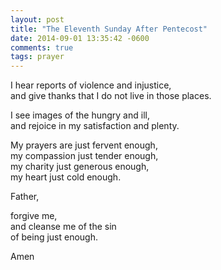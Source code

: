 ```yaml
---
layout: post
title: "The Eleventh Sunday After Pentecost"
date: 2014-09-01 13:35:42 -0600
comments: true
tags: prayer
---
```



I hear reports of violence and injustice,  
and give thanks that I do not live in those places.

I see images of the hungry and ill,  
and rejoice in my satisfaction and plenty.

My prayers are just fervent enough,  
my compassion just tender enough,  
my charity just generous enough,  
my heart just cold enough.

Father,

forgive me,  
and cleanse me of the sin  
of being just enough.

Amen


